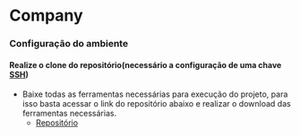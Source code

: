 # Company

### Configuração do ambiente

#### Realize o clone do repositório(necessário a configuração de uma chave [SSH](https://www.youtube.com/watch?v=B4p5P3UlD6I))


* Baixe todas as ferramentas necessárias para execução do projeto, para isso basta acessar o link do repositório abaixo e realizar o download das ferramentas necessárias.
    * [Repositório](https://github.com/Lufeltz/lol?tab=readme-ov-file#antes-de-executar-o-projeto-%C3%A9-necess%C3%A1rio-o-download-de-algumas-ferramentas) 